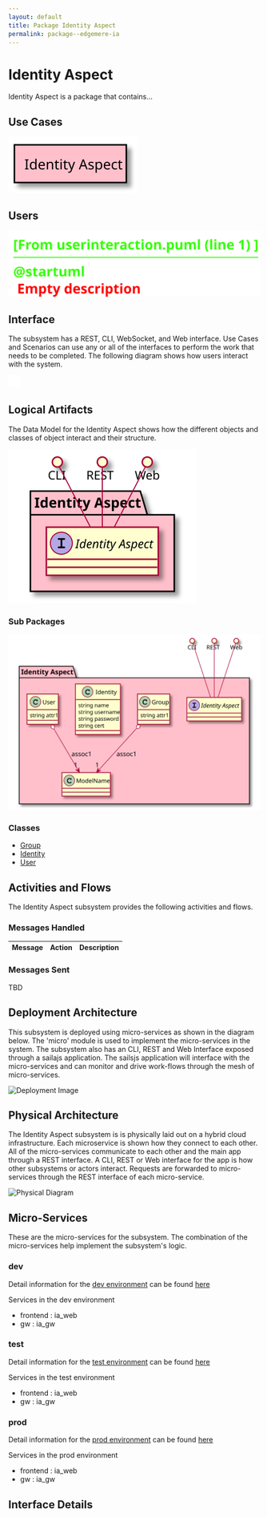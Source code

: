 ```yaml
---
layout: default
title: Package Identity Aspect
permalink: package--edgemere-ia
---
```

# Identity Aspect

Identity Aspect is a package that contains...



## Use Cases



![UseCase Diagram](./usecases.svg)

## Users


![User Interaction](./userinteraction.svg)

## Interface
The subsystem has a REST, CLI, WebSocket, and Web interface. Use Cases and Scenarios can use any or all
of the interfaces to perform the work that needs to be completed. The following  diagram shows how
users interact with the system.

![Scenario Mappings Diagram](./scenariomapping.svg)



## Logical Artifacts
The Data Model for the  Identity Aspect shows how the different objects and classes of object interact
and their structure.

![Sub Package Diagram](./subpackage.svg)

### Sub Packages



![Logical Diagram](./logical.svg)

### Classes

* [Group](class-/edgemere/ia/Group)
* [Identity](class-/edgemere/ia/Identity)
* [User](class-/edgemere/ia/User)


## Activities and Flows
The Identity Aspect subsystem provides the following activities and flows.

### Messages Handled

| Message | Action | Description |
|---|---|---|


### Messages Sent

TBD

## Deployment Architecture

This subsystem is deployed using micro-services as shown in the diagram below. The 'micro' module is
used to implement the micro-services in the system.
The subsystem also has an CLI, REST and Web Interface exposed through a sailajs application. The sailsjs
application will interface with the micro-services and can monitor and drive work-flows through the mesh of
micro-services.

![Deployment Image](./deployment.svg)

## Physical Architecture

The Identity Aspect subsystem is is physically laid out on a hybrid cloud infrastructure. Each microservice is shown
how they connect to each other. All of the micro-services communicate to each other and the main app through a
REST interface. A CLI, REST or Web interface for the app is how other subsystems or actors interact. Requests are
forwarded to micro-services through the REST interface of each micro-service.

![Physical Diagram](./physical.svg)

## Micro-Services
These are the micro-services for the subsystem. The combination of the micro-services help implement
the subsystem's logic.

### dev
Detail information for the [dev environment](environment--edgemere-ia-dev)
can be found [here](environment--edgemere-ia-dev)

Services in the dev environment

* frontend : ia_web
* gw : ia_gw

### test
Detail information for the [test environment](environment--edgemere-ia-test)
can be found [here](environment--edgemere-ia-test)

Services in the test environment

* frontend : ia_web
* gw : ia_gw

### prod
Detail information for the [prod environment](environment--edgemere-ia-prod)
can be found [here](environment--edgemere-ia-prod)

Services in the prod environment

* frontend : ia_web
* gw : ia_gw


## Interface Details


